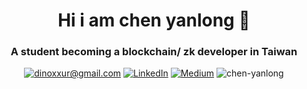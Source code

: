 <h1 align="center">Hi i am chen yanlong 👋</h1>
<h3 align="center">A student becoming a blockchain/ zk developer in Taiwan</h3>

<p align="center">
	<a href="mailto:dinoxxur@gmail.com?subject=Github%20Visitor&body=Hi%20Ohidur,..."><img src="http://img.shields.io/badge/dinoxxur@gmail.com-_?label=Send%20Mail&style=social&logo=gmail" alt="dinoxxur@gmail.com"></a>
	<a href="https://www.linkedin.com/in/yan-long-chen-253134231/"><img src="https://img.shields.io/badge/-@chenyanlong-_?label=LinkedIn&style=social&logo=linkedin" alt="LinkedIn"></a>
	<a href="https://medium.com/@chen_yanlong"><img src="http://img.shields.io/badge/-@chen_yanlong-_?label=Medium&style=social&logo=medium" alt="Medium"></a>
  <img src="https://komarev.com/ghpvc/?username=chen-yanlong&label=Profile%20views&color=orange&style=flat" alt="chen-yanlong" />
</p>

